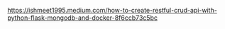 https://ishmeet1995.medium.com/how-to-create-restful-crud-api-with-python-flask-mongodb-and-docker-8f6ccb73c5bc